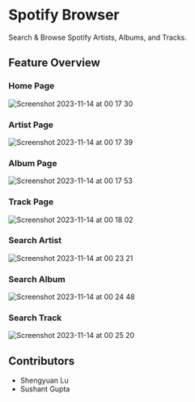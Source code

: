# Spotify Browser

Search & Browse Spotify Artists, Albums, and Tracks. 

## Feature Overview

### Home Page
![Screenshot 2023-11-14 at 00 17 30](https://github.com/shengyuan-lu/Spotify-Browser/assets/70995597/ec99e76c-b9b9-4c17-a501-1ce5dd625964)

### Artist Page
![Screenshot 2023-11-14 at 00 17 39](https://github.com/shengyuan-lu/Spotify-Browser/assets/70995597/efda41c3-e54a-4712-8e98-640b948aab34)

### Album Page
![Screenshot 2023-11-14 at 00 17 53](https://github.com/shengyuan-lu/Spotify-Browser/assets/70995597/ccd2f6b9-6846-4f7a-bf70-6cbd829c8176)

### Track Page
![Screenshot 2023-11-14 at 00 18 02](https://github.com/shengyuan-lu/Spotify-Browser/assets/70995597/5e84a492-7a2e-434c-b9b7-af3b762e4dc5)

### Search Artist
![Screenshot 2023-11-14 at 00 23 21](https://github.com/shengyuan-lu/Spotify-Browser/assets/70995597/9f5c9746-4a59-45ed-9159-2dce6fb03aa8)

### Search Album
![Screenshot 2023-11-14 at 00 24 48](https://github.com/shengyuan-lu/Spotify-Browser/assets/70995597/344022bb-7889-43e1-b202-f7a3b94bc39f)

### Search Track
![Screenshot 2023-11-14 at 00 25 20](https://github.com/shengyuan-lu/Spotify-Browser/assets/70995597/68d8b227-9959-481f-aa5f-c6d088014aa3)

## Contributors
- Shengyuan Lu
- Sushant Gupta 
